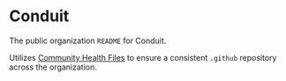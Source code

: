 # Conduit

The public organization `README` for Conduit.

Utilizes [Community Health Files](https://docs.github.com/en/communities/setting-up-your-project-for-healthy-contributions/creating-a-default-community-health-file) to ensure a consistent `.github` repository across the organization.
